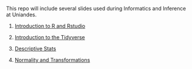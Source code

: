 This repo will include several slides used during Informatics and Inference at Uniandes.

1. [Introduction to R and Rstudio](https://camilogarciabotero.github.io/inference-slides/01-introduction/01-introduction.html#/title-slide)

2. [Introduction to the Tidyverse](https://camilogarciabotero.github.io/inference-slides/02-intro-tidyverse/02-intro-tidyverse.html#/title-slide)

3. [Descriptive Stats](https://camilogarciabotero.github.io/inference-slides/03-descriptive-stats/03-descriptive-stats.html#/title-slide)

4. [Normality and Transformations](https://camilogarciabotero.github.io/inference-slides/04-normal-distribution/04-normal-distribution.html#/title-slide)